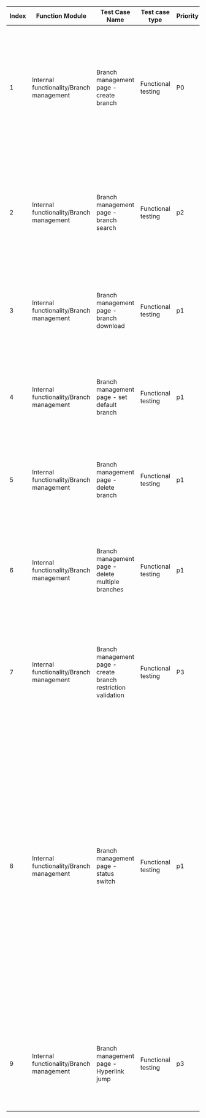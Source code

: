 | Index | Function Module | Test Case Name | Test case type | Priority | Precondition | Step description | Expected result | Remarks |
| - | - | - | - | - | - | - | - | - |
| 1 | Internal functionality/Branch management | Branch management page - create branch | Functional testing | P0 | 1. User logged in<br>2. Go to the 'Branch management page' | 1. Click 'Create New Branch'<br>2. The starting branch is set to default as 'master', enter 'aa' as the new branch name and click 'Submit' | 1. Pop-up text editing box<br>2. Successfully created, toast message: Create branch successful. |  |
| 2 | Internal functionality/Branch management | Branch management page - branch search | Functional testing | p2 | 1. User logged in<br>2. The repository branch name is aa/aabb/abc, enter 'Repository Homepage' | 1. Input dd<br>2. Enter search term 'bb' in the search box<br>3. Enter 'b' in the search box<br>4. Input a<br>5. Input ab<br>6. Search box length limit | 1. Text display: No branches meet the criteria<br>2. Search result is: aabb<br>3. Search result: aabb/abc<br>4. The result is: aa/aabb/abc<br>5. The result is: aabb/abc<br>6. No Limit |  |
| 3 | Internal functionality/Branch management | Branch management page - branch download | Functional testing | p1 | 1. User logged in<br>2. Go to the 'Branch management page' | 1. Click the download icon | 1. Jump to Machine Verification and pass the verification, successfully download the code for this branch |  |
| 4 | Internal functionality/Branch management | Branch management page - set default branch | Functional testing | p1 | 1. User logged in<br>2. Go to the 'Branch management page' | 1. Select one of the branches, click on the 'Set as Default Branch' icon<br>2. Click 'OK' | 1. Pop up prompt: Set as default branch?<br>2. Toast prompt: Set successfully, page refreshes, the branch displays the default branch icon |  |
| 5 | Internal functionality/Branch management | Branch management page - delete branch | Functional testing | p1 | 1. User logged in<br>2. Go to the 'Branch management page' | 1. Select one of the branches and click the 'delete icon'<br>2. Click 'OK' | 1. Confirm deleting branch xx?<br>2. Toast prompt: Deletion successful |  |
| 6 | Internal functionality/Branch management | Branch management page - delete multiple branches | Functional testing | p1 | 1. User logged in<br>2. Go to the 'Branch management page' | 1. Check a branch<br>2. Check other branches and click 'Delete All Branches' | 1. Show the 'Delete All Branches' button, with the text: 1 branch selected<br>2. Toast prompt: Delete successful. Multiple branches deleted successfully |  |
| 7 | Internal functionality/Branch management | Branch management page - create branch restriction validation | Functional testing | P3 | Go to the repository branch management page and click on the 'New Branch' button, a popup form will appear | 1. Select the default branch as 'master', do not enter a new branch name, and click submit. | 1. Prompt: Please enter this field |  |
| 8 | Internal functionality/Branch management | Branch management page - status switch | Functional testing | p1 | 1. User logged in<br>2. Go to the 'Branch management page' | 1. Click on the 'Status Dropdown Menu' and select 'Read-only Branch'<br>2. Click the 'Status' dropdown menu again and select 'Protected Branch'<br>3. Click 'Status Dropdown Menu' again and select 'Regular Branch'<br>4. Click 'Edit protection rules' | 1. Toast prompt, update branch status successfully. Refresh the page and display the lock icon<br>2. Toast prompt, update branch status successfully. Refresh the page and display the lock icon<br>3. Popup prompt: This branch name is adapted to the protection rule xxx. The branch name can only be modified if it is not within the range of the wildcard pattern. You can choose to edit or delete the protection rule<br>4. Go to the Branch Protection Rules page |  |
| 9 | Internal functionality/Branch management | Branch management page - Hyperlink jump | Functional testing | p3 | 1. User logged in<br>2. Go to the 'Branch management page' | 1. Click 'Branch Name'<br>2. Click Submit Username<br>3. Click on 'commit id' | 1. Navigate to the corresponding branch repository page<br>2. Go to personal homepage<br>3. Go to commit details page |  |
